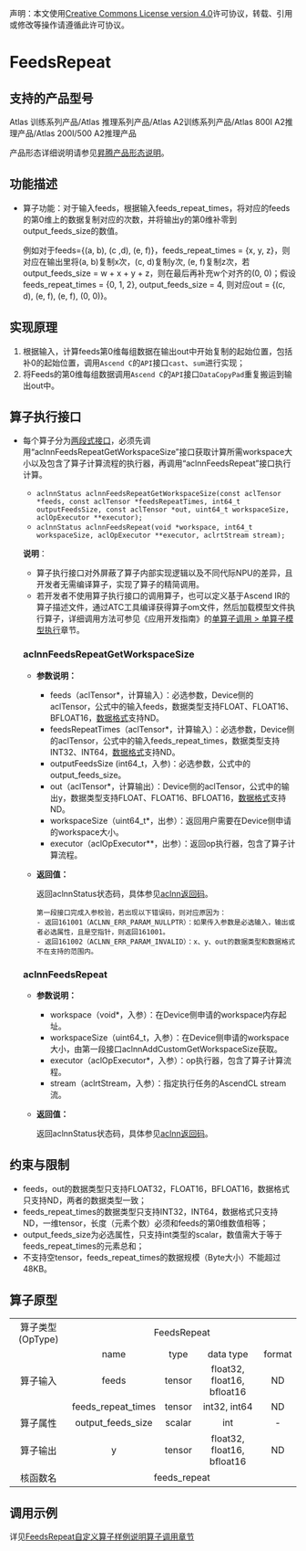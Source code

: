 声明：本文使用[Creative Commons License version 4.0](https://creativecommons.org/licenses/by/4.0/legalcode)许可协议，转载、引用或修改等操作请遵循此许可协议。

# FeedsRepeat

## 支持的产品型号

Atlas 训练系列产品/Atlas 推理系列产品/Atlas A2训练系列产品/Atlas 800I A2推理产品/Atlas 200I/500 A2推理产品

产品形态详细说明请参见[昇腾产品形态说明](https://www.hiascend.com/document/redirect/CannCommunityProductForm)。

## 功能描述

- 算子功能：对于输入feeds，根据输入feeds_repeat_times，将对应的feeds的第0维上的数据复制对应的次数，并将输出y的第0维补零到output_feeds_size的数值。

  例如对于feeds={(a, b), (c ,d), (e, f)}，feeds_repeat_times = {x, y, z}，则对应在输出里将(a, b)复制x次，(c, d)复制y次, (e, f)复制z次，若output_feeds_size = w + x + y + z，则在最后再补充w个对齐的(0, 0)；假设feeds_repeat_times = {0, 1, 2}, output_feeds_size = 4, 则对应out = {(c, d), (e, f), (e, f), (0, 0)}。

## 实现原理

1. 根据输入，计算feeds第0维每组数据在输出out中开始复制的起始位置，包括补0的起始位置，调用`Ascend C`的`API`接口`cast`、`sum`进行实现；
1. 将Feeds的第0维每组数据调用`Ascend C`的`API`接口`DataCopyPad`重复搬运到输出out中。

## 算子执行接口

* 每个算子分为[两段式接口](common/两段式接口.md)，必须先调用“aclnnFeedsRepeatGetWorkspaceSize”接口获取计算所需workspace大小以及包含了算子计算流程的执行器，再调用“aclnnFeedsRepeat”接口执行计算。

  * `aclnnStatus aclnnFeedsRepeatGetWorkspaceSize(const aclTensor *feeds, const aclTensor *feedsRepeatTimes, int64_t outputFeedsSize, const aclTensor *out, uint64_t workspaceSize, aclOpExecutor **executor);`
  * `aclnnStatus aclnnFeedsRepeat(void *workspace, int64_t workspaceSize, aclOpExecutor **executor, aclrtStream stream);`

  **说明**：

  - 算子执行接口对外屏蔽了算子内部实现逻辑以及不同代际NPU的差异，且开发者无需编译算子，实现了算子的精简调用。
  - 若开发者不使用算子执行接口的调用算子，也可以定义基于Ascend IR的算子描述文件，通过ATC工具编译获得算子om文件，然后加载模型文件执行算子，详细调用方法可参见《应用开发指南》的[单算子调用 > 单算子模型执行](https://hiascend.com/document/redirect/CannCommunityCppOpcall)章节。

  ### aclnnFeedsRepeatGetWorkspaceSize

  - **参数说明：**

    - feeds（aclTensor\*，计算输入）：必选参数，Device侧的aclTensor，公式中的输入feeds，数据类型支持FLOAT、FLOAT16、BFLOAT16，[数据格式](https://www.hiascend.com/document/detail/zh/CANNCommunityEdition/800alpha003/apiref/aolapi/context/common/%E6%95%B0%E6%8D%AE%E6%A0%BC%E5%BC%8F.md)支持ND。
    - feedsRepeatTimes（aclTensor\*，计算输入）：必选参数，Device侧的aclTensor，公式中的输入feeds_repeat_times，数据类型支持INT32、INT64，[数据格式](https://www.hiascend.com/document/detail/zh/CANNCommunityEdition/800alpha003/apiref/aolapi/context/common/%E6%95%B0%E6%8D%AE%E6%A0%BC%E5%BC%8F.md)支持ND。
    - outputFeedsSize (int64_t，入参)：必选参数，公式中的output_feeds_size。
    - out（aclTensor\*，计算输出）：Device侧的aclTensor，公式中的输出y，数据类型支持FLOAT、FLOAT16、BFLOAT16，[数据格式](https://www.hiascend.com/document/detail/zh/CANNCommunityEdition/800alpha003/apiref/aolapi/context/common/%E6%95%B0%E6%8D%AE%E6%A0%BC%E5%BC%8F.md)支持ND。
    - workspaceSize（uint64\_t\*，出参）：返回用户需要在Device侧申请的workspace大小。
    - executor（aclOpExecutor\*\*，出参）：返回op执行器，包含了算子计算流程。

  - **返回值：**

    返回aclnnStatus状态码，具体参见[aclnn返回码](https://www.hiascend.com/document/detail/zh/CANNCommunityEdition/800alpha003/apiref/aolapi/context/common/aclnn%E8%BF%94%E5%9B%9E%E7%A0%81_fuse.md)。

    ```
    第一段接口完成入参校验，若出现以下错误码，则对应原因为：
    - 返回161001（ACLNN_ERR_PARAM_NULLPTR）：如果传入参数是必选输入，输出或者必选属性，且是空指针，则返回161001。
    - 返回161002（ACLNN_ERR_PARAM_INVALID）：x、y、out的数据类型和数据格式不在支持的范围内。
    ```

  ### aclnnFeedsRepeat

  - **参数说明：**

    - workspace（void\*，入参）：在Device侧申请的workspace内存起址。
    - workspaceSize（uint64\_t，入参）：在Device侧申请的workspace大小，由第一段接口aclnnAddCustomGetWorkspaceSize获取。
    - executor（aclOpExecutor\*，入参）：op执行器，包含了算子计算流程。
    - stream（aclrtStream，入参）：指定执行任务的AscendCL stream流。

  - **返回值：**

    返回aclnnStatus状态码，具体参见[aclnn返回码](https://www.hiascend.com/document/detail/zh/CANNCommunityEdition/800alpha003/apiref/aolapi/context/common/aclnn%E8%BF%94%E5%9B%9E%E7%A0%81_fuse.md)。

## 约束与限制

- feeds，out的数据类型只支持FLOAT32，FLOAT16，BFLOAT16，数据格式只支持ND，两者的数据类型一致；
- feeds_repeat_times的数据类型只支持INT32，INT64，数据格式只支持ND，一维tensor，长度（元素个数）必须和feeds的第0维数值相等；
- output_feeds_size为必选属性，只支持int类型的scalar，数值需大于等于feeds_repeat_times的元素总和；
- 不支持空tensor，feeds_repeat_times的数据规模（Byte大小）不能超过48KB。

## 算子原型

<table>
<tr><td rowspan="1" align="center">算子类型(OpType)</td><td colspan="4" align="center">FeedsRepeat</td></tr>
</tr>
<tr><td rowspan="3" align="center">算子输入</td><td align="center">name</td><td align="center">type</td><td align="center">data type</td><td align="center">format</td></tr>
<tr><td align="center">feeds</td><td align="center">tensor</td><td align="center">float32, float16, bfloat16</td><td align="center">ND</td></tr>
<tr><td align="center">feeds_repeat_times</td><td align="center">tensor</td><td align="center">int32, int64</td><td align="center">ND</td></tr>
</tr>
</tr>
<tr><td rowspan="1" align="center">算子属性</td><td align="center">output_feeds_size</td><td align="center">scalar</td><td align="center">int</td><td align="center">-</td></tr>
</tr>
</tr>
<tr><td rowspan="1" align="center">算子输出</td><td align="center">y</td><td align="center">tensor</td><td align="center">float32, float16, bfloat16</td><td align="center">ND</td></tr>
</tr>
<tr><td rowspan="1" align="center">核函数名</td><td colspan="4" align="center">feeds_repeat</td></tr>
</table>


## 调用示例

详见[FeedsRepeat自定义算子样例说明算子调用章节](../README.md#算子调用)

